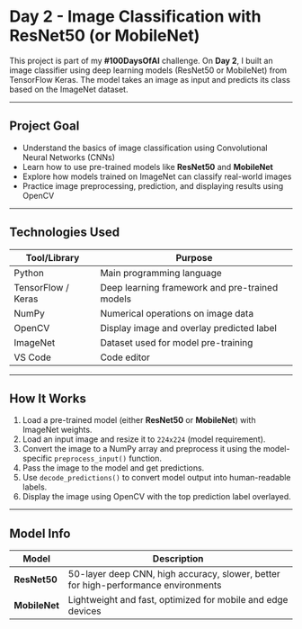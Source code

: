 #  Day 2 - Image Classification with ResNet50 (or MobileNet)

This project is part of my **#100DaysOfAI** challenge. On **Day 2**, I built an image classifier using deep learning models (ResNet50 or MobileNet) from TensorFlow Keras. The model takes an image as input and predicts its class based on the ImageNet dataset.

---

##  Project Goal

- Understand the basics of image classification using Convolutional Neural Networks (CNNs)
- Learn how to use pre-trained models like **ResNet50** and **MobileNet**
- Explore how models trained on ImageNet can classify real-world images
- Practice image preprocessing, prediction, and displaying results using OpenCV

---

## Technologies Used

| Tool/Library | Purpose |
|--------------|---------|
| Python       | Main programming language |
| TensorFlow / Keras | Deep learning framework and pre-trained models |
| NumPy        | Numerical operations on image data |
| OpenCV       | Display image and overlay predicted label |
| ImageNet     | Dataset used for model pre-training |
| VS Code      | Code editor |

---

##  How It Works

1. Load a pre-trained model (either **ResNet50** or **MobileNet**) with ImageNet weights.
2. Load an input image and resize it to `224x224` (model requirement).
3. Convert the image to a NumPy array and preprocess it using the model-specific `preprocess_input()` function.
4. Pass the image to the model and get predictions.
5. Use `decode_predictions()` to convert model output into human-readable labels.
6. Display the image using OpenCV with the top prediction label overlayed.

---

## Model Info

| Model     | Description |
|-----------|-------------|
| **ResNet50** | 50-layer deep CNN, high accuracy, slower, better for high-performance environments |
| **MobileNet** | Lightweight and fast, optimized for mobile and edge devices |
